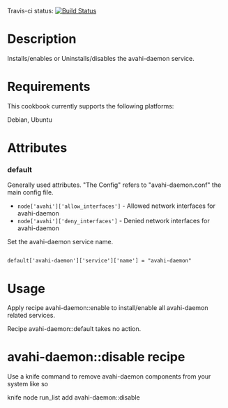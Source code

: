 
Travis-ci status: [![Build Status](https://secure.travis-ci.org/jackl0phty/opschef-cookbook-avahi-daemon.png?branch=master)](http://travis-ci.org/jackl0phty/opschef-cookbook-avahi-daemon) 

Description
===========

Installs/enables or Uninstalls/disables the avahi-daemon service.

Requirements
============

This cookbook currently supports the following platforms:

Debian, Ubuntu

Attributes
==========

### default
Generally used attributes. "The Config" refers to "avahi-daemon.conf" the main config file.
- `node['avahi']['allow_interfaces']` - Allowed network interfaces for avahi-daemon
- `node['avahi']['deny_interfaces']` - Denied network interfaces for avahi-daemon

Set the avahi-daemon service name.
<pre><code>
default['avahi-daemon']['service']['name'] = "avahi-daemon"
</pre></code>

Usage
=====

Apply recipe avahi-daemon::enable to install/enable all avahi-daemon related services.

Recipe avahi-daemon::default takes no action.

avahi-daemon::disable recipe
============================

Use a knife command to remove avahi-daemon components from your system like so

knife node run_list add <node name> avahi-daemon::disable 
